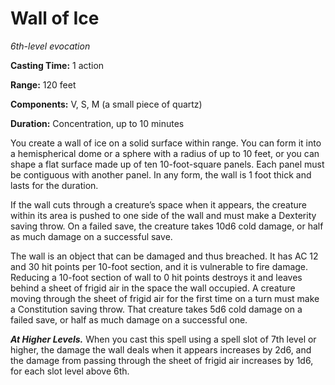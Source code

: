 <title>Wall of Ice</title>

# Wall of Ice

_6th-level evocation_

**Casting Time:** 1 action

**Range:** 120 feet

**Components:** V, S, M (a small piece of
quartz)

**Duration:** Concentration, up to 10 minutes

You create a wall of ice on a solid surface
within range. You can form it into a
hemispherical dome or a sphere with a radius
of up to 10 feet, or you can shape a flat
surface made up of ten 10-foot-square panels.
Each panel must be contiguous with another
panel. In any form, the wall is 1 foot thick
and lasts for the
duration.

If the wall cuts through a creature’s space
when it appears, the creature within its area
is pushed to one side of the wall and must
make a Dexterity saving throw. On a failed
save, the creature takes 10d6 cold damage, or
half as much damage on a successful save.

The wall is an object that can be damaged and
thus breached. It has AC 12 and 30 hit points
per 10-foot section, and it is vulnerable to
fire damage. Reducing a 10-foot section of
wall to 0 hit points destroys it and leaves
behind a sheet of frigid air in the space the
wall occupied. A creature moving through the
sheet of frigid air for the first time on a
turn must make a Constitution saving throw.
That creature takes 5d6 cold damage on a
failed save, or half as much damage on a
successful one.

_**At Higher Levels.**_ When you cast this
spell using a spell slot of 7th level or
higher, the damage the wall deals when it
appears increases by 2d6, and the damage from
passing through the sheet of frigid air
increases by 1d6, for each slot level above
6th.




